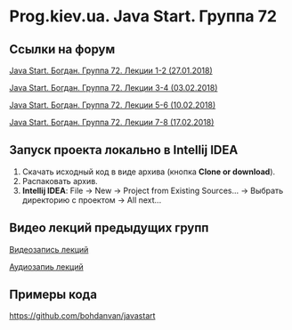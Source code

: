 Prog.kiev.ua. Java Start. Группа 72
===

## Cсылки на форум

[Java Start. Богдан. Группа 72. Лекции 1-2 (27.01.2018)](https://prog.kiev.ua/forum/index.php/topic,3419.0.html)

[Java Start. Богдан. Группа 72. Лекции 3-4 (03.02.2018)](https://prog.kiev.ua/forum/index.php/topic,3439.0.html)

[Java Start. Богдан. Группа 72. Лекции 5-6 (10.02.2018)](https://prog.kiev.ua/forum/index.php/topic,3453.0.html)

[Java Start. Богдан. Группа 72. Лекции 7-8 (17.02.2018)](https://prog.kiev.ua/forum/index.php/topic,3470.0.html)

## Запуск проекта локально в Intellij IDEA

1. Скачать исходный код в виде архива (кнопка **Clone or download**).
2. Распаковать архив.
3. **Intellij IDEA**: File -> New -> Project from Existing Sources... -> Выбрать директорию с проектом -> All next...

## Видео лекций предыдущих групп

[Видеозапись лекций](https://mega.nz/#F!SRclnQQT)

[Аудиозапиь лекций](https://mega.nz/#F!GY8UjTBS)

## Примеры кода

https://github.com/bohdanvan/javastart
